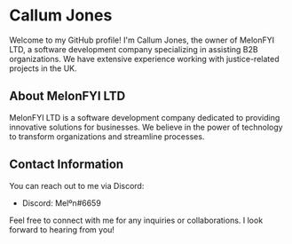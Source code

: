 # Callum Jones

Welcome to my GitHub profile! I'm Callum Jones, the owner of MelonFYI LTD, a software development company specializing in assisting B2B organizations. We have extensive experience working with justice-related projects in the UK.

## About MelonFYI LTD

MelonFYI LTD is a software development company dedicated to providing innovative solutions for businesses. We believe in the power of technology to transform organizations and streamline processes.

## Contact Information

You can reach out to me via Discord:

- Discord: Melºn#6659

Feel free to connect with me for any inquiries or collaborations. I look forward to hearing from you!
